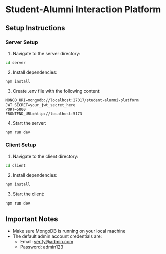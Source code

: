 # Student-Alumni Interaction Platform

## Setup Instructions

### Server Setup

1. Navigate to the server directory:
```bash
cd server
```

2. Install dependencies:
```bash
npm install
```

3. Create .env file with the following content:
```
MONGO_URI=mongodb://localhost:27017/student-alumni-platform
JWT_SECRET=your_jwt_secret_here
PORT=5000
FRONTEND_URL=http://localhost:5173
```

4. Start the server:
```bash
npm run dev
```

### Client Setup

1. Navigate to the client directory:
```bash
cd client
```

2. Install dependencies:
```bash
npm install
```

3. Start the client:
```bash
npm run dev
```

## Important Notes

- Make sure MongoDB is running on your local machine
- The default admin account credentials are:
  - Email: verify@admin.com
  - Password: admin123
